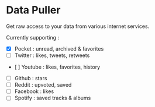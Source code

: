 # Data Puller

Get raw access to your data from various internet services.

Currently supporting :

- [X] Pocket : unread, archived & favorites
- [ ] Twitter : likes, tweets, retweets
- [ ] Youtube : likes, favorites, history
- [ ] Github : stars
- [ ] Reddit : upvoted, saved
- [ ] Facebook : likes
- [ ] Spotify : saved tracks & albums
